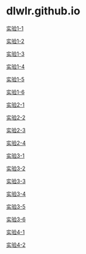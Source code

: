 # dlwlr.github.io
<html>
<head>
<meta charset="utf-8">
</head>

<body>	
<p><a href="Untitled-1.html">实验1-1</a></p>
<p><a href="Untitled-2.html">实验1-2</a></p>
<p><a href="Untitled-3.html">实验1-3</a></p>
<p><a href="Untitled-4.html">实验1-4</a></p>
<p><a href="Untitled-5.html">实验1-5</a></p>
<p><a href="Untitled-6.html">实验1-6</a></p>
<p><a href="Untitled-7.html">实验2-1</a></p>
<p><a href="Untitled-8.html">实验2-2</a></p>
<p><a href="Untitled-9.html">实验2-3</a></p>
<p><a href="Untitled-10.html">实验2-4</a></p>
<p><a href="Untitled-11.html">实验3-1</a></p>
<p><a href="Untitled-12.html">实验3-2</a></p>
<p><a href="Untitled-13.html">实验3-3</a></p>
<p><a href="Untitled-14.html">实验3-4</a></p>
<p><a href="Untitled-15.html">实验3-5</a></p>
<p><a href="Untitled-16.html">实验3-6</a></p>
<p><a href="Untitled-17.html">实验4-1</a></p>
<p><a href="Untitled-18.html">实验4-2</a></p>
</body>
</html>
